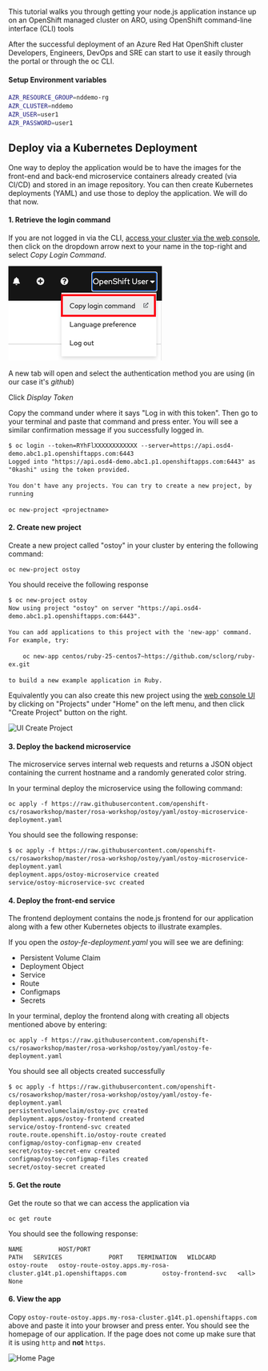 This tutorial walks you through getting your node.js application instance up on an OpenShift managed cluster on ARO, using OpenShift command-line interface (CLI) tools

After the successful deployment of an Azure Red Hat OpenShift cluster Developers, Engineers, DevOps and SRE can start to use it easily through the portal or through the oc CLI.

#### Setup Environment variables
```bash
AZR_RESOURCE_GROUP=nddemo-rg
AZR_CLUSTER=nddemo
AZR_USER=user1
AZR_PASSWORD=user1
```
## Deploy via a Kubernetes Deployment
One way to deploy the application would be to have the images for the front-end and back-end microservice containers already created (via CI/CD) and stored in an image repository.  You can then create Kubernetes deployments (YAML) and use those to deploy the application.  We will do that now.

#### 1. Retrieve the login command
If you are not logged in via the CLI, [access your cluster via the web console](/Lab1%20-%20OpenShift%20Basics/OpenShiftBasics-readme.md), then click on the dropdown arrow next to your name in the top-right and select *Copy Login Command*.

![CLI Login](/Images/Lab2-cli-login.png)

A new tab will open and select the authentication method you are using (in our case it's *github*)

Click *Display Token*

Copy the command under where it says "Log in with this token". Then go to your terminal and paste that command and press enter.  You will see a similar confirmation message if you successfully logged in.

    $ oc login --token=RYhFlXXXXXXXXXXXX --server=https://api.osd4-demo.abc1.p1.openshiftapps.com:6443
    Logged into "https://api.osd4-demo.abc1.p1.openshiftapps.com:6443" as "0kashi" using the token provided.

    You don't have any projects. You can try to create a new project, by running

    oc new-project <projectname>

#### 2. Create new project
Create a new project called "ostoy" in your cluster by entering the following command:

    oc new-project ostoy

You should receive the following response

    $ oc new-project ostoy
    Now using project "ostoy" on server "https://api.osd4-demo.abc1.p1.openshiftapps.com:6443".

    You can add applications to this project with the 'new-app' command. For example, try:

        oc new-app centos/ruby-25-centos7~https://github.com/sclorg/ruby-ex.git

    to build a new example application in Ruby.

Equivalently you can also create this new project using the [web console UI](/rosa/6-access_cluster/#accessing-the-cluster-via-the-web-console) by clicking on "Projects" under "Home" on the left menu, and then click "Create Project" button on the right.

![UI Create Project](images/4-createnewproj.png)

<!---
#### 3. Download the YAML configuration
Download the Kubernetes deployment object yamls from the following locations to your local machine, in a directory of your choosing (just remember where you placed them for the next step).

[ostoy-fe-deployment.yaml](https://raw.githubusercontent.com/openshift-cs/rosaworkshop/master/ostoy/yaml/ostoy-fe-deployment.yaml)

[ostoy-microservice-deployment.yaml](https://raw.githubusercontent.com/openshift-cs/rosaworkshop/master/ostoy/yaml/ostoy-microservice-deployment.yaml)

Feel free to open them up and take a look at what we will be deploying. For simplicity of this lab we have placed all the Kubernetes objects for the front-end in an "all-in-one" yaml file.  Though in reality there are benefits (ease of maintenance and less risk) to separating these out into individual yaml files.
-->

#### 3. Deploy the backend microservice
The microservice serves internal web requests and returns a JSON object containing the current hostname and a randomly generated color string.

In your terminal deploy the microservice using the following command:

    oc apply -f https://raw.githubusercontent.com/openshift-cs/rosaworkshop/master/rosa-workshop/ostoy/yaml/ostoy-microservice-deployment.yaml

You should see the following response:

    $ oc apply -f https://raw.githubusercontent.com/openshift-cs/rosaworkshop/master/rosa-workshop/ostoy/yaml/ostoy-microservice-deployment.yaml
    deployment.apps/ostoy-microservice created
    service/ostoy-microservice-svc created

#### 4. Deploy the front-end service
The frontend deployment contains the node.js frontend for our application along with a few other Kubernetes objects to illustrate examples.

 If you open the *ostoy-fe-deployment.yaml* you will see we are defining:

- Persistent Volume Claim
- Deployment Object
- Service
- Route
- Configmaps
- Secrets

In your terminal, deploy the frontend along with creating all objects mentioned above by entering:

    oc apply -f https://raw.githubusercontent.com/openshift-cs/rosaworkshop/master/rosa-workshop/ostoy/yaml/ostoy-fe-deployment.yaml

You should see all objects created successfully

    $ oc apply -f https://raw.githubusercontent.com/openshift-cs/rosaworkshop/master/rosa-workshop/ostoy/yaml/ostoy-fe-deployment.yaml
    persistentvolumeclaim/ostoy-pvc created
    deployment.apps/ostoy-frontend created
    service/ostoy-frontend-svc created
    route.route.openshift.io/ostoy-route created
    configmap/ostoy-configmap-env created
    secret/ostoy-secret-env created
    configmap/ostoy-configmap-files created
    secret/ostoy-secret created

#### 5. Get the route
Get the route so that we can access the application via 
    
    oc get route

You should see the following response:

    NAME          HOST/PORT                                                 PATH   SERVICES             PORT    TERMINATION   WILDCARD
    ostoy-route   ostoy-route-ostoy.apps.my-rosa-cluster.g14t.p1.openshiftapps.com          ostoy-frontend-svc   <all>                 None

#### 6. View the app
Copy `ostoy-route-ostoy.apps.my-rosa-cluster.g14t.p1.openshiftapps.com` above and paste it into your browser and press enter. You should see the homepage of our application. If the page does not come up make sure that it is using `http` and **not** `https`.

![Home Page](images/4-ostoy-homepage.png)



